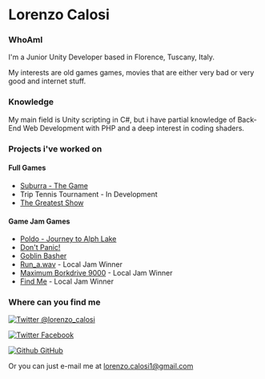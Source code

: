 # Lorenzo Calosi

### WhoAmI

I'm a Junior Unity Developer based in Florence, Tuscany, Italy.

My interests are old games games, movies that are either very bad or very good and internet stuff.

### Knowledge

My main field is Unity scripting in C#, but i have partial knowledge of Back-End Web Development with PHP and a deep interest in coding shaders.

### Projects i've worked on

#### Full Games

* [Suburra - The Game](http://suburrathegame.com/)
* Trip Tennis Tournament - In Development
* [The Greatest Show](https://github.com/a-pucci/The_Greatest_Show)

#### Game Jam Games

* [Poldo - Journey to Alph Lake](https://globalgamejam.org/2018/games/poldo-journey-alph-lake)
* [Don't Panic!](../Builds/DontPanic.rar)
* [Goblin Basher](../Builds/GoblinBasher.zip)
* [Run_a.wav](https://globalgamejam.org/2017/games/runawav) - Local Jam Winner
* [Maximum Borkdrive 9000](https://connect.unity.com/p/maximum-borkdrive-7000) - Local Jam Winner
* [Find Me](https://globalgamejam.org/2015/games/find-me) - Local Jam Winner

### Where can you find me

[![Twitter](http://i.imgur.com/wWzX9uB.png) @lorenzo_calosi](https://twitter.com/lorenzo_calosi)

[![Twitter](http://i.imgur.com/fep1WsG.png) Facebook](https://www.facebook.com/ParadoxJester)

[![Github](http://i.imgur.com/9I6NRUm.png) GitHub](http://www.github.com/carlsednaoui)

Or you can just e-mail me at [lorenzo.calosi1@gmail.com](mailto:lorenzo.calosi1@gmail.com)
